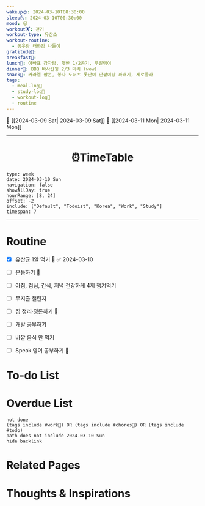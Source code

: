 ```yaml
---
wakeup🌞: 2024-03-10T08:30:00
sleep🌜: 2024-03-10T00:30:00
mood: 😃
workout🏋️: 걷기
workout-type: 유산소
workout-routine:
  - 동우랑 태화강 나들이
gratitude🙏: 
breakfast🍳: 
lunch🍚: 아빠표 감자탕, 햇반 1/2공기, 무말랭이
dinner🥗: BBQ 바사칸윙 2/3 마리 (wow)
snack🍬: 카라멜 팝콘, 봉자 도너츠 못난이 단팥이랑 꽈배기, 제로콜라
tags:
  - meal-log📝
  - study-log📓
  - workout-log💪
  - routine
---
```


🔺 [[2024-03-09 Sat| 2024-03-09 Sat]]
🔻 [[2024-03-11 Mon| 2024-03-11 Mon]]
___
<h1> <center>⏰TimeTable </center> </h1>

```gEvent
type: week
date: 2024-03-10 Sun
navigation: false
showAllDay: true
hourRange: [8, 24]
offset: -2
include: ["Default", "Todoist", "Korea", "Work", "Study"]
timespan: 7
```

--- 


# Routine 

- [x] 유산균 1알 먹기 🔼 ✅ 2024-03-10
- [ ] 운동하기 🔼
- [ ] 아침, 점심, 간식, 저녁 건강하게 4끼 챙겨먹기
- [ ] 무지출 챌린지 
- [ ] 집 정리·정돈하기 🔼
- [ ] 개발 공부하기
- [ ] 바깥 음식 안 먹기 
- [ ] Speak 영어 공부하기 🔼 


# To-do List


# Overdue List
```tasks
not done
(tags include #work💼) OR (tags include #chores🧺) OR (tags include #todo)
path does not include 2024-03-10 Sun
hide backlink
```

# Related Pages



# Thoughts & Inspirations

